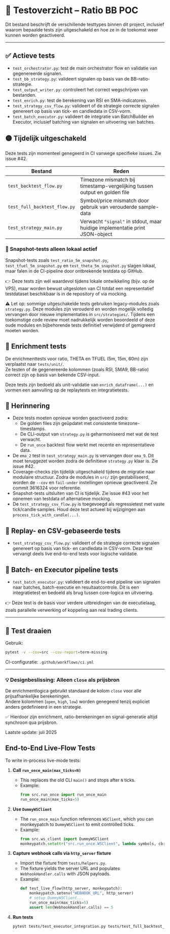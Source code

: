 # 🧪 Testoverzicht – Ratio BB POC

Dit bestand beschrijft de verschillende testtypes binnen dit project, inclusief waarom bepaalde tests zijn uitgeschakeld en hoe ze in de toekomst weer kunnen worden geactiveerd.

---

## ✅ Actieve tests

- `test_orchestrator.py`: test de main orchestrator flow en validatie van gegenereerde signalen.
- `test_bb_strategy.py`: valideert signalen op basis van de BB-ratio-strategie.
- `test_output_writer.py`: controleert het correct wegschrijven van bestanden.
- `test_enrich.py`: test de berekening van RSI en SMA-indicatoren.
- `test_strategy_csv_flow.py`: valideert of de strategie correcte signalen genereert op basis van tick- en candledata in CSV-vorm.
- `test_batch_executor.py`: valideert de integratie van BatchBuilder en Executor, inclusief batching van signalen en uitvoering van batches.

## 🟡 Tijdelijk uitgeschakeld

Deze tests zijn momenteel genegeerd in CI vanwege specifieke issues. Zie issue #42.

| Bestand                         | Reden                                                                       |
|----------------------------------|----------------------------------------------------------------------------|
| `test_backtest_flow.py`         | Timezone mismatch bij timestamp-vergelijking tussen output en golden file   |
| `test_full_backtest_flow.py`    | Symbol/price mismatch door gebruik van verouderde sample-data               |
| `test_strategy_main.py`         | Verwacht `"signal"` in stdout, maar huidige implementatie print JSON-object |

### 🧪 Snapshot-tests alleen lokaal actief

Snapshot-tests zoals `test_ratio_5m_snapshot.py`, `test_tfuel_5m_snapshot.py` en `test_theta_5m_snapshot.py` slagen lokaal, maar falen in de CI-pipeline door ontbrekende testdata op GitHub.

👉 Deze tests zijn wél waardevol tijdens lokale ontwikkeling (bijv. op de VPS), maar worden bewust uitgesloten van CI totdat een representatief testdataset beschikbaar is in de repository of via mocking.

⚠️ Let op: sommige uitgeschakelde tests gebruiken legacy-modules zoals `strategy.py`. Deze modules zijn verouderd en worden mogelijk volledig vervangen door nieuwe implementaties in `src/strategies/`. Tijdens een toekomstige code review moet nadrukkelijk worden beoordeeld of deze oude modules en bijbehorende tests definitief verwijderd of gemigreerd moeten worden.

## 🧪 Enrichment tests

De enrichmenttests voor ratio, THETA en TFUEL (5m, 15m, 60m) zijn verplaatst naar `tests/unit/`.  
Ze testen of de gegenereerde kolommen (zoals RSI, SMA9, BB-ratio) correct zijn op basis van bekende CSV-input.

Deze tests zijn bedoeld als unit-validatie van `enrich_dataframe(...)` en vormen een aanvulling op de replaytests en integratietests.

## 📌 Herinnering

- Deze tests moeten opnieuw worden geactiveerd zodra:
  - De golden files zijn geüpdatet met consistente timezone-timestamps.
  - De CLI-output van `strategy.py` is geharmoniseerd met wat de test verwacht.
  - De `run_once` backtest flow werkt met recente en representatieve data.
- De `ema_2` test in `test_strategy_main.py` is vervangen door `ema_9`. Dit moet teruggezet worden zodra de definitieve `strategy.py` klaar is. Zie issue #42.
- Coverage-checks zijn tijdelijk uitgeschakeld tijdens de migratie naar modulaire structuur. Zodra de modules in `src/` zijn gestabiliseerd, worden de `--cov` en `fail-under` instellingen opnieuw geactiveerd. Zie commit 3616324 voor referentie.
- Snapshot-tests uitsluiten van CI is tijdelijk. Zie issue #43 voor het opnemen van testdata of alternatieve mocking.
- De `test_strategy_csv_flow.py` is toegevoegd als regressietest met vaste tick/candle samples. Houd deze test actueel bij wijzigingen aan `process_tick_with_candle(...)`.

## 🔄 Replay- en CSV-gebaseerde tests

- `test_strategy_csv_flow.py`: valideert of de strategie correcte signalen genereert op basis van tick- en candledata in CSV-vorm. Deze test vervangt deels live end-to-end tests voor logische validatie.

## 🔗 Batch- en Executor pipeline tests

- `test_batch_executor.py`: valideert de end-to-end pipeline van signalen naar batches, batch-executie en resultaatcontrole. Dit is een integratietest en bedoeld als brug tussen core-logica en uitvoering.

👉 Deze test is de basis voor verdere uitbreidingen van de executielaag, zoals parallelle verwerking of koppeling aan real trading clients.

---

## 🔧 Test draaien

Gebruik:

```bash
pytest -v --cov=src --cov-report=term-missing
```

CI-configuratie: `.github/workflows/ci.yml`

---
### 💡 Designbeslissing: Alleen `close` als prijsbron

De enrichmentlogica gebruikt standaard de kolom `close` voor alle prijsafhankelijke berekeningen.  
Andere kolommen (`open`, `high`, `low`) worden genegeerd tenzij expliciet anders gedefinieerd in een strategie.

✅ Hierdoor zijn enrichment, ratio-berekeningen en signal-generatie altijd synchroon qua prijsbron.


Laatste update: juli 2025

## End-to-End Live-Flow Tests

To write in-process live-mode tests:

1. **Call `run_once_main(max_ticks=N)`**  
   - This replaces the old CLI `main()` and stops after `N` ticks.
   - Example:
     ```python
     from src.run_once import run_once_main
     run_once_main(max_ticks=5)
     ```

2. **Use `DummyWSClient`**  
   - The `run_once_main` function references `WSClient`, which you can monkeypatch to `DummyWSClient` to emit controlled ticks.
   - Example:
     ```python
     from src.ws_client import DummyWSClient
     monkeypatch.setattr("src.run_once.WSClient", lambda symbols, cb: DummyWSClient(symbols, cb, max_ticks=5))
     ```

3. **Capture webhook calls via `http_server` fixture**  
   - Import the fixture from `tests/helpers.py`.
   - The fixture yields the server URL and populates `WebhookHandler.calls` with JSON payloads.
   - Example:
     ```python
     def test_live_flow(http_server, monkeypatch):
         monkeypatch.setenv("WEBHOOK_URL", http_server)
         # setup DummyWSClient...
         run_once_main(max_ticks=5)
         assert len(WebhookHandler.calls) == 5
     ```

4. **Run tests**  
   ```bash
   pytest tests/test_executor_integration.py tests/test_full_backtest_flow.py --maxfail=1 -q
   ```